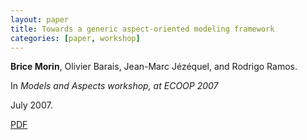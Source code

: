 ```yaml
---
layout: paper
title: Towards a generic aspect-oriented modeling framework
categories: [paper, workshop]
---
```


**Brice Morin**, Olivier Barais, Jean-Marc Jézéquel, and Rodrigo Ramos. 

In _Models and Aspects workshop, at ECOOP 2007_

July 2007.

[PDF](https://drive.google.com/#folders/0B8COpPaPIDHYcmxrQjAxTFM4ckE)
